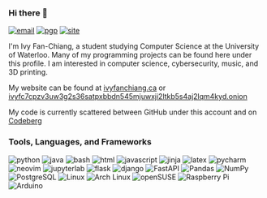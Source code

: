 ### Hi there 👋

[![email](https://img.shields.io/badge/email-contact@ivyfanchiang.ca-red?style=flat-square)](mailto:contact@ivyfanchiang.ca) [![pgp](https://img.shields.io/badge/PGP-C8BAE5F22A33BA9E-green?style=flat-square)](https://files.ivyfanchiang.ca/contact%40ivyfanchiang.ca_C8BAE5F22A33BA9E.asc) [![site](https://img.shields.io/badge/website-ivyfanchiang.ca-blue?style=flat-square)](https://ivyfanchiang.ca)

I'm Ivy Fan-Chiang, a student studying Computer Science at the University of Waterloo. Many of my programming projects can be found here under this profile. I am interested in computer science, cybersecurity, music, and 3D printing.

My website can be found at [ivyfanchiang.ca](https://ivyfanchiang.ca) or [ivyfc7cpzv3uw3g2s36satpxbbdn545mjuwxji2ltkb5s4aj2lqm4kyd.onion](http://ivyfc7cpzv3uw3g2s36satpxbbdn545mjuwxji2ltkb5s4aj2lqm4kyd.onion/)

My code is currently scattered between GitHub under this account and on [Codeberg](https://codeberg.org/hexadecimalDinosaur)

### Tools, Languages, and Frameworks

![python](https://img.shields.io/badge/-Python-3776AB?style=flat-square&logo=python&logoColor=white) ![java](https://img.shields.io/badge/-Java-F00000?style=flat-square&logo=openjdk&logoColor=white) ![bash](https://img.shields.io/badge/-Bash-4EAA25?style=flat-square&logo=gnu-bash&logoColor=white) ![html](https://img.shields.io/badge/-HTML5-E34F26?style=flat-square&logo=html5&logoColor=white) ![javascript](https://img.shields.io/badge/-JavaScript-F7DF1E?style=flat-square&logo=javascript&logoColor=black) ![jinja](https://img.shields.io/badge/-Jinja-B41717?style=flat-square&logo=jinja&logoColor=white) ![latex](https://img.shields.io/badge/-LaTeX-008080?style=flat-square&logo=latex&logoColor=white) ![pycharm](https://img.shields.io/badge/-PyCharm-black?style=flat-square&logo=pycharm&logoColor=white) ![neovim](https://img.shields.io/badge/-Neovim-57A143?style=flat-square&logo=neovim&logoColor=white) ![jupyterlab](https://img.shields.io/badge/-JupyterLab-F37626?style=flat-square&logo=jupyter&logoColor=white) ![flask](https://img.shields.io/badge/-Flask-black?style=flat-square&logo=flask&logoColor=white) ![django](https://img.shields.io/badge/-Django-092E20?style=flat-square&logo=django&logoColor=white) ![FastAPI](https://img.shields.io/badge/-FastAPI-009688?style=flat-square&logo=fastapi&logoColor=white)  ![Pandas](https://img.shields.io/badge/-Pandas-150458?style=flat-square&logo=pandas&logoColor=white) ![NumPy](https://img.shields.io/badge/-NumPy-013243?style=flat-square&logo=numpy&logoColor=white) ![PostgreSQL](https://img.shields.io/badge/-PostgreSQL-4169E1?style=flat-square&logo=postgresql&logoColor=white) ![Linux](https://img.shields.io/badge/-Linux-FCC624?style=flat-square&logo=linux&logoColor=black) ![Arch Linux](https://img.shields.io/badge/-Arch%20Linux-1793D1?style=flat-square&logo=arch-linux&logoColor=white) ![openSUSE](https://img.shields.io/badge/-openSUSE-73BA25?style=flat-square&logo=opensuse&logoColor=white) ![Raspberry Pi](https://img.shields.io/badge/-Raspberry%20Pi-A22846?style=flat-square&logo=raspberry-pi&logoColor=white) ![Arduino](https://img.shields.io/badge/-Arduino-00979D?style=flat-square&logo=arduino&logoColor=white)
